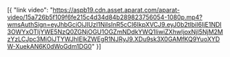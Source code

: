 [{
    "link video": "https://aspb19.cdn.asset.aparat.com/aparat-video/15a726b5f109f6fe215c4d34d84b289823756054-1080p.mp4?wmsAuthSign=eyJhbGciOiJIUzI1NiIsInR5cCI6IkpXVCJ9.eyJ0b2tlbiI6IjE1NDI3OWYxOTljYWE5NzQ0ZGNjOGU1OGZmNDdkYWQ1IiwiZXhwIjoxNjI5NjM2MzYzLCJpc3MiOiJTYWJhIElkZWEgR1NJRyJ9.XDu9sk3X0GAMfKQ9YuoXYDW-XuekAN6K0dWoGdm1DG0"
  }]
